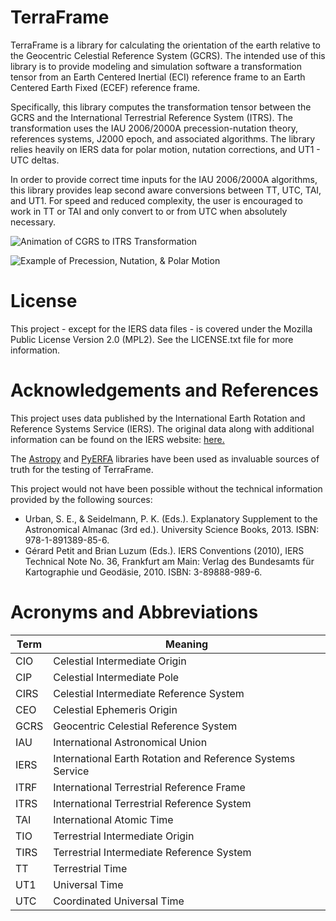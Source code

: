 # TerraFrame
TerraFrame is a library for calculating the orientation of the earth relative 
to the Geocentric Celestial Reference System (GCRS). The intended use of 
this library is to provide modeling and simulation software a transformation 
tensor from an Earth Centered Inertial (ECI) reference frame to an Earth 
Centered Earth Fixed (ECEF) reference frame.  

Specifically, this library computes the transformation tensor between the 
GCRS and the International Terrestrial Reference System (ITRS). The 
transformation uses the IAU 2006/2000A precession-nutation theory, 
references systems, J2000 epoch, and associated algorithms. The library 
relies heavily on IERS data for polar motion, nutation corrections, and UT1 - 
UTC deltas.

In order to provide correct time inputs for the IAU 2006/2000A 
algorithms, this library provides leap second aware conversions between TT,
UTC, TAI, and UT1. For speed and reduced complexity, the user is encouraged 
to work in TT or TAI and only convert to or from UTC when absolutely necessary.

![Animation of CGRS to ITRS Transformation](https://raw.githubusercontent.com/cmorrison31/TerraFrame/main/Animations/GCRS_to_ITRS.gif)

![Example of Precession, Nutation, & Polar Motion](https://raw.githubusercontent.com/cmorrison31/TerraFrame/main/Animations/Earth%20Motion%20Example.gif)

# License
This project - except for the IERS data files - is covered under the Mozilla 
Public License Version 2.0 (MPL2). See the LICENSE.txt file for more 
information.

# Acknowledgements and References
This project uses data published by the International Earth Rotation and 
Reference Systems Service (IERS). The original data along with additional 
information can be found on the IERS website: 
[here.](https://www.iers.org/IERS/EN/DataProducts/EarthOrientationData/eop.html)

The [Astropy](https://www.astropy.org/) and 
[PyERFA](https://pypi.org/project/pyerfa/) libraries have been used as 
invaluable sources of truth for the testing of TerraFrame.

This project would not have been possible without the technical information 
provided by the following sources:
- Urban, S. E., & Seidelmann, P. K. (Eds.). Explanatory Supplement to the 
Astronomical Almanac (3rd ed.). University Science Books, 2013. ISBN: 
978-1-891389-85-6.
- Gérard Petit and Brian Luzum (Eds.). IERS Conventions (2010), IERS Technical 
Note No. 36, Frankfurt am Main: Verlag des Bundesamts für Kartographie und 
Geodäsie, 2010. ISBN: 3-89888-989-6.

# Acronyms and Abbreviations
| Term | Meaning                                                    |
|------|------------------------------------------------------------|
| CIO  | Celestial Intermediate Origin                              |
| CIP  | Celestial Intermediate Pole                                |
| CIRS | Celestial Intermediate Reference System                    |
| CEO  | Celestial Ephemeris Origin                                 |
| GCRS | Geocentric Celestial Reference System                      |
| IAU  | International Astronomical Union                           |
| IERS | International Earth Rotation and Reference Systems Service |
| ITRF | International Terrestrial Reference Frame                  |
| ITRS | International Terrestrial Reference System                 |
| TAI  | International Atomic Time                                  |
| TIO  | Terrestrial Intermediate Origin                            |
| TIRS | Terrestrial Intermediate Reference System                  |
| TT   | Terrestrial Time                                           |
| UT1  | Universal Time                                             |
| UTC  | Coordinated Universal Time                                 |


